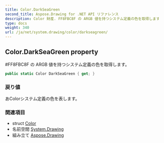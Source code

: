 ```yaml
---
title: Color.DarkSeaGreen
second_title: Aspose.Drawing for .NET API リファレンス
description: Color 財産. FF8FBC8F の ARGB 値を持つシステム定義の色を取得します
type: docs
weight: 340
url: /ja/net/system.drawing/color/darkseagreen/
---
```

## Color.DarkSeaGreen property

#FF8FBC8F の ARGB 値を持つシステム定義の色を取得します。

```csharp
public static Color DarkSeaGreen { get; }
```

### 戻り値

あColorシステム定義の色を表します。

### 関連項目

* struct [Color](../)
* 名前空間 [System.Drawing](../../color/)
* 組み立て [Aspose.Drawing](../../../)


